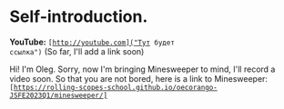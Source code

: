 # Self-introduction.

**YouTube:** <code>[http://youtube.com]("Тут будет ссылка")</code> (So far, I'll add a link soon) 

Hi! I'm Oleg.
Sorry, now I'm bringing Minesweeper to mind, I'll record a video soon.
So that you are not bored, here is a link to Minesweeper: <code>
[https://rolling-scopes-school.github.io/oecorango-JSFE2023Q1/minesweeper/]
</code>